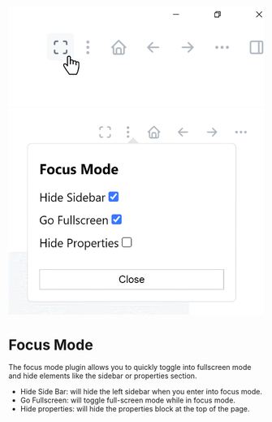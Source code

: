 ![Screen Shot](demo.gif)
![Screen Shot](screen2.gif)
# Focus Mode
The focus mode plugin allows you to quickly toggle into fullscreen mode and hide elements like the sidebar or properties section.

* Hide Side Bar: will hide the left sidebar when you enter into focus mode.
* Go Fullscreen: will toggle full-screen mode while in focus mode.
* Hide properties: will hide the properties block at the top of the page.